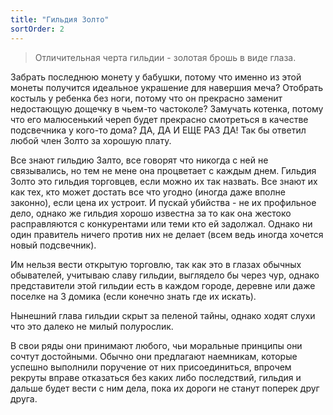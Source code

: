 ```yaml
---
title: "Гильдия Золто"
sortOrder: 2
---
```


> Отличительная черта гильдии - золотая брошь в виде глаза.

Забрать последнюю монету у бабушки, потому что именно из этой
монеты получится идеальное украшение для навершия меча? Отобрать
костыль у ребенка без ноги, потому что он прекрасно заменит
недостающую дощечку в чьем-то частоколе? Замучать котенка, потому
что его малюсенький череп будет прекрасно смотреться в качестве
подсвечника у кого-то дома? ДА, ДА И ЕЩЕ РАЗ ДА! Так бы ответил
любой член Золто за хорошую плату.

Все знают гильдию Залто, все говорят что никогда с ней не связывались,
но тем не мене она процветает с каждым днем. Гильдия Золто это
гильдия торговцев, если можно их так назвать. Все знают их как тех, кто
может достать все что угодно (иногда даже вполне законно), если цена
их устроит. И пускай убийства - не их профильное дело, однако же
гильдия хорошо известна за то как она жестоко расправляются с
конкурентами или теми кто ей задолжал. Однако ни один правитель
ничего против них не делает (всем ведь иногда хочется новый
подсвечник).

Им нельзя вести открытую торговлю, так как это в глазах обычных
обывателей, учитываю славу гильдии, выглядело бы через чур, однако
представители этой гильдии есть в каждом городе, деревне или даже
поселке на 3 домика (если конечно знать где их искать).

Нынешний глава гильдии скрыт за пеленой тайны, однако ходят слухи
что это далеко не милый полурослик.

В свои ряды они принимают любого, чьи моральные принципы они
сочтут достойными. Обычно они предлагают наемникам, которые
успешно выполнили поручение от них присоединиться, впрочем
рекруты вправе отказаться без каких либо последствий, гильдия и
дальше будет вести с ним дела, пока их дороги не станут поперек друг
друга. 
